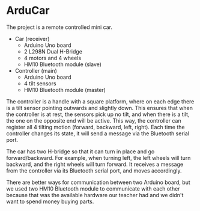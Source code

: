 # ArduCar

The project is a remote controlled mini car.
- Car (receiver)
    - Arduino Uno board
    - 2 L298N Dual H-Bridge
    - 4 motors and 4 wheels
    - HM10 Bluetooth module (slave)
- Controller (main)
    - Arduino Uno board
    - 4 tilt sensors
    - HM10 Bluetooth module (master)

The controller is a handle with a square platform, where on each edge there is a tilt sensor pointing outwards and slightly down. This ensures that when the controller is at rest, the sensors pick up no tilt, and when there is a tilt, the one on the opposite end will be active. This way, the controller can register all 4 tilting motion (forward, backward, left, right). Each time the controller changes its state, it will send a message via the Bluetooth serial port.

The car has two H-bridge so that it can turn in place and go forward/backward. For example, when turning left, the left wheels will turn backward, and the right wheels will turn forward. It receives a message from the controller via its Bluetooth serial port, and moves accordingly.

There are better ways for communication between two Arduino board, but we used two HM10 Bluetooth module to communicate with each other because that was the available hardware our teacher had and we didn't want to spend money buying parts.
